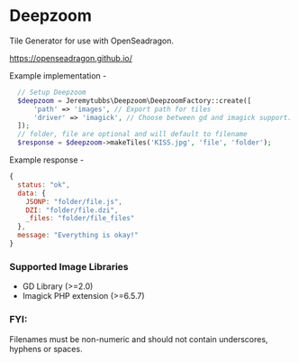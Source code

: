 Deepzoom
==
Tile Generator for use with OpenSeadragon.

https://openseadragon.github.io/

Example implementation -
```php
  // Setup Deepzoom
  $deepzoom = Jeremytubbs\Deepzoom\DeepzoomFactory::create([
      'path' => 'images', // Export path for tiles
      'driver' => 'imagick', // Choose between gd and imagick support.
  ]);
  // folder, file are optional and will default to filename
  $response = $deepzoom->makeTiles('KISS.jpg', 'file', 'folder');
```

Example response -
```javascript
{
  status: "ok",
  data: {
    JSONP: "folder/file.js",
    DZI: "folder/file.dzi",
    _files: "folder/file_files"
  },
  message: "Everything is okay!"
}
```

### Supported Image Libraries
- GD Library (>=2.0)
- Imagick PHP extension (>=6.5.7)

### FYI:
Filenames must be non-numeric and should not contain underscores, hyphens or spaces.

